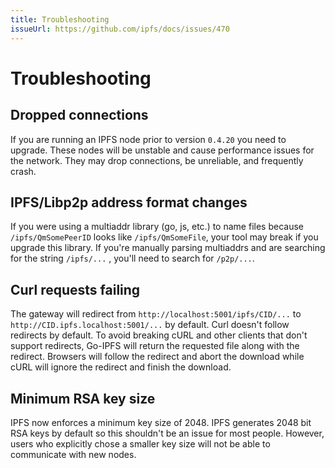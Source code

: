 ```yaml
---
title: Troubleshooting
issueUrl: https://github.com/ipfs/docs/issues/470
---
```


# Troubleshooting

## Dropped connections

If you are running an IPFS node prior to version `0.4.20` you need to upgrade. These nodes will be unstable and cause performance issues for the network. They may drop connections, be unreliable, and frequently crash.

## IPFS/Libp2p address format changes

If you were using a multiaddr library (go, js, etc.) to name files because `/ipfs/QmSomePeerID` looks like `/ipfs/QmSomeFile`, your tool may break if you upgrade this library. If you're manually parsing multiaddrs and are searching for the string `/ipfs/...` , you'll need to search for `/p2p/...`.

## Curl requests failing

The gateway will redirect from `http://localhost:5001/ipfs/CID/...` to `http://CID.ipfs.localhost:5001/...` by default. Curl doesn't follow redirects by default. To avoid breaking cURL and other clients that don't support redirects, Go-IPFS will return the requested file along with the redirect. Browsers will follow the redirect and abort the download while cURL will ignore the redirect and finish the download.

## Minimum RSA key size

IPFS now enforces a minimum key size of 2048. IPFS generates 2048 bit RSA keys by default so this shouldn't be an issue for most people. However, users who explicitly chose a smaller key size will not be able to communicate with new nodes.

<ContentStatus />

